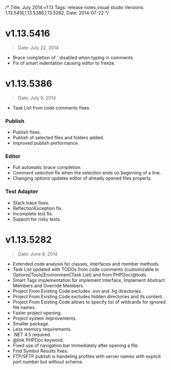 /*
Title: July 2014 v1.13
Tags: release notes,visual studio
Versions: 1.13.5416,1.13.5386,1.13.5282,
Date: 2014-07-22
*/

# v1.13.5416
> Date: July 22, 2014

- Brace completion of ' disabled when typing in comments.
- Fix of smart indentation causing editor to freeze.

# v1.13.5386
> Date: July 9, 2014

- Task List from code comments fixes.

### Publish

- Publish fixes.
- Publish of selected files and folders added.
- Improved publish performance.

### Editor

- Full automatic brace completion.
- Comment selection fix when the selection ends on beginning of a line.
- Changing options updates editor of already opened files properly.

### Test Adapter

- Stack trace fixes.
- ReflectionException fix.
- Incomplete test fix.
- Support for risky tests.

# v1.13.5282
> Date: June 8, 2014

- Extended code analysis for classes, interfaces and member methods.
- Task List updated with TODOs from code comments (customizable in Options|Tools|Environment|Task List) and from PHPDoc/@todo.
- Smart Tags implementation for implement Interface, Implement Abstract Members and Override Members.
- Project From Existing Code excludes .svn and .hg directories.
- Project From Existing Code excludes hidden directories and its content.
- Project From Existing Code allows to specify list of wildcards for ignored file names.
- Faster project opening.
- Project system improvements.
- Smaller package.
- Less memory requirements.
- .NET 4.5 required.
- @link PHPDoc keyword.
- Fixed use of navigation bar immediately after opening a file.
- Find Symbol Results fixes.
- FTP/SFTP publish is handeling profiles with server names with explicit port number but without scheme.


